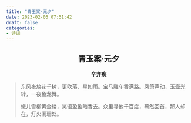 ```yaml
---
title: "青玉案·元夕"
date: 2023-02-05 07:51:42
draft: false
categories:
- 诗词
---
```


## <center>青玉案·元夕</center>
**<center>辛弃疾</center>**

> 东风夜放花千树，更吹落、星如雨。宝马雕车香满路。凤箫声动，玉壶光转，一夜鱼龙舞。
>
> 蛾儿雪柳黄金缕，笑语盈盈暗香去。众里寻他千百度，蓦然回首，那人却在，灯火阑珊处。

<!-- ![tulip](/hugo-blog/images/tulip200.png) -->
<!-- <img src="https://oldbig9.github.io/hugo-blog/images/tulip.png"> -->
